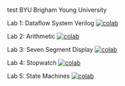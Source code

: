 test
BYU
Brigham Young University

Lab 1: Dataflow System Verilog [![colab](https://colab.research.google.com/assets/colab-badge.svg)](https://colab.research.google.com/github/byuccl/digital_design_colab/blob/main/Lab1_Dataflow.ipynb)


Lab 2: Arithmetic [![colab](https://colab.research.google.com/assets/colab-badge.svg)](https://colab.research.google.com/github/byuccl/digital_design_colab/blob/main/Lab2_Arithmetic.ipynb)

Lab 3: Seven Segment Display [![colab](https://colab.research.google.com/assets/colab-badge.svg)]()

Lab 4: Stopwatch [![colab](https://colab.research.google.com/assets/colab-badge.svg)]()

Lab 5: State Machines [![colab](https://colab.research.google.com/assets/colab-badge.svg)]()
